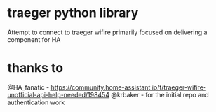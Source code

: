 # traeger python library
Attempt to connect to traeger wifire primarily focused on delivering a component for HA



# thanks to
@HA_fanatic - https://community.home-assistant.io/t/traeger-wifire-unofficial-api-help-needed/198454
@krbaker - for the initial repo and authentication work